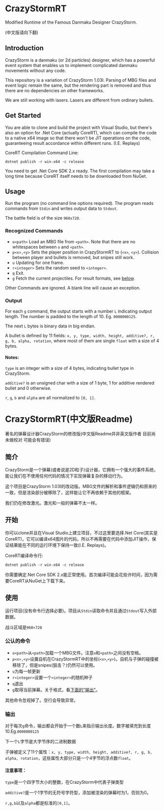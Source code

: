 # CrazyStormRT
Modified Runtime of the Famous Danmaku Designer CrazyStorm.

(中文版请向下翻)

## Introduction
CrazyStorm is a danmaku (or 2d particles) designer, which has a powerful event system
that enables us to implement complicated danmaku movements without any code.

This repository is a variation of CrazyStorm 1.03I. Parsing of MBG files and event logic remain the same,
but the rendering part is removed and thus there are no dependencies on other frameworks.

We are still working with lasers. Lasers are different from ordinary bullets.

## Get Started
You are able to clone and build the project with Visual Studio, but there's also an option
for .Net Core (actually CoreRT), which can compile the code to a native x64 image so that
there won't be JIT operations on the code, guaranteeing result accordance within different runs. (I.E. Replays)

CoreRT Compilation Command Line:
```batch
dotnet publish -r win-x64 -c release
```
You need to get .Net Core SDK 2.x ready.
The first compilation may take a long time because CoreRT itself needs to be downloaded from NuGet.

## Usage
Run the program (no command line options required). The program reads commands from `Stdin` and writes output data to `Stdout`.

The battle field is of the size `960x720`.

### Recognized Commands
+ `o<path>` Load an MBG file from `<path>`. Note that there are no whitespaces between `o` and `<path>`.
+ `p<x>,<y>` Sets the player position in CrazyStormRT to (`<x>`, `<y>`). Collision between player and bullets is removed, but snipes still work.
+ `u` Updating for one frame.
+ `r<integer>` Sets the random seed to `<integer>`.
+ `q` Exit.
+ `g` Fetch the current projectiles. For result formats, see [below](#Output).

Other Commands are ignored. A blank line will cause an exception.

### Output
For each `g` command, the output starts with a number `L` indicating output length.
The number is padded to the length of 10. Eg. `0000000125`.

The next `L` bytes is binary data in big endian.

A bullet is defined by 11 fields: `x, y, type, width, height, additive?, r, g, b, alpha, rotation`,
where most of them are single `float` with a size of 4 bytes.

#### Notes:

`type` is an integer with a size of 4 bytes, indicating bullet type in CrazyStorm.

`additive?` is an unsigned char with a size of 1 byte, 1 for additive rendered bullet and 0 otherwise.

`r`, `g`, `b` and `alpha` are all normalized to `[0, 1]`.

# CrazyStormRT(中文版Readme)
著名的弹幕设计器CrazyStorm的修改版(中文版Readme并非英文版作者 目前尚未做校对 可能会有错误)
## 简介
CrazyStorm是一个弹幕(或者说是2D粒子)设计器，它拥有一个强大的事件系统，能让我们在不使用任何代码的情况下实现弹幕复杂的移动行为。

这个项目是CrazyStorm 1.03I的改动版。MBG文件的解析和事件逻辑仍和原来的一致，但是渲染部分被移除了，这样能让它不再依赖于其他的框架。

我们仍在修改激光。激光和一般的弹幕不太一样。
## 开始
你可以clone并且在Visual Studio上建立项目，不过这里要选择.Net Core(其实是CoreRT)，它可以编译x64图片的代码，所以不再需要在代码中添加JIT操作，保证结果能在不同的运行环境下保持一致(I.E. Replays)。

CoreRT编译命令行:
```batch
dotnet publish -r win-x64 -c release
```
你需要确定.Net Core SDK 2.x能正常使用。首次编译可能会花些许时间，因为需要CoreRT从NuGet上下载下来。
## 使用
运行项目(没有命令行选择必要)。项目从`Stdin`读取命令并且通过`Stdout`写入外部数据。

战斗区域是`960×720`
### 公认的命令
+ `o<path>`从`<path>`加载一个MBG文件。注意`o`和`<path>`之间没有空格。
+ `p<x>,<y>`设置自机在CrazyStormRT中的坐标(`<x>`,`<y>`)。自机与子弹的碰撞被移除了，但是snipes(狙击？)仍然可以使用。
+ `u`为每一帧更新
+ `r<integer>`设置一个`<integer>`的随机种子
+ `q`退出
+ `g`取得当前弹幕。关于格式，看[下面的"输出"](#输出)。

其他命令忽视掉了。空行会导致异常。
  
### 输出
对于每次`g`命令，输出都会开始于一个数`L`来指示输出长度。数字被填充到长度10.Eg.`0000000125`

下一个`L`字节是大字节序的二进制数据

子弹被定义了11个属性：`x, y, type, width, height, additive?, r, g, b, alpha, rotation`，这些属性大部分只是一个4字节的浮点数`float`。
#### 注意事项：
`type`是一个四字节大小的整数，在CrazyStorm中代表子弹类型

`additive?`是一个1字节的无符号字符型，添加被渲染的弹幕时为1，否则为0。

`r,g,b`以及`alpha`都是标准的`[0,1]`。
